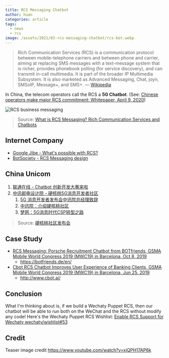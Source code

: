 ```yaml
---
title: RCS Messaging Chatbot
author: huan
categories: article
tags:
  - news
  - rcs
image: /assets/2021/03-rcs-messaging-chatbot/rcs-bot.webp
---
```


> Rich Communication Services (RCS) is a communication protocol between mobile-telephone carriers and between phone and carrier, aiming at replacing SMS messages with a text-message system that is richer, provides phonebook polling (for service discovery), and can transmit in-call multimedia. It is part of the broader IP Multimedia Subsystem.
  It is also marketed as Advanced Messaging, Chat, joyn, SMSoIP, Message+, and SMS+.
  &mdash; [Wikipedia](https://en.wikipedia.org/wiki/Rich_Communication_Services)

In China, the telecom operators call the RCS a **5G Chatbot**. (See: [Chinese operators make major RCS commitment: Whitepaper, April 9, 2020](https://www.gsma.com/futurenetworks/latest-news/china-operators-make-major-rcs-commitment-whitepaper/))

![RCS business messaging](/assets/2021/03-rcs-messaging-chatbot/rcs-screen.webp)

> Source: [What is RCS Messaging? Rich Communication Services and Chatbots](https://nativemsg.com/blog/what-is-rcs-messaging-rich-communication-services-and-chatbots/)

## Internet Company

- [Google Jibe - What's possible with RCS?](https://jibe.google.com/business-messaging/)
- [BotSociety - RCS Messaging design](https://botsociety.io/rcs-messaging)

## China Unicom

1. [联通在线 - Chatbot 创新开发大赛来啦](https://mp.weixin.qq.com/s/D2HIweu1qNem3zoQjhNV-w)
1. [中讯邮电设计院 - 硬核桃5G消息开发者社区](https://www.5g-msg.com/)
    1. [5G 消息开发者发布会中讯院总经理致辞](https://www.5g-msg.com/static/upload/videos/fbh2020-11/02.mp4)
    1. [中讯院：介绍硬核桃社区](https://www.5g-msg.com/static/upload/videos/fbh2020-11/05.mp4)
    1. [梦网：5G消息时代CSP转型之路](https://www.5g-msg.com/static/upload/videos/fbh2020-11/09.mp4)

> Source: [硬核桃社区发布会](https://www.5g-msg.com/#/conference)

## Case Study

- [RCS Messaging: Porsche Recruitment Chatbot from BOTfriends, GSMA Mobile World Congress 2019 (MWC19) in Barcelona, Oct 8, 2019](https://www.youtube.com/watch?v=obCyEvfKmxc)
  - <https://botfriends.de/en/>
- [Cbot RCS Chatbot Improves User Experience of Banking Clients, GSMA Mobile World Congress 2019 (MWC19) in Barcelona, Jun 25, 2019](https://www.youtube.com/watch?v=xjQPH17AP6k)
  - <http://www.cbot.ai/>

## Conclusion

What I'm thinking about is, if we build a Wechaty Puppet RCS, then our chatbot will be able to run both on the WeChat and the RCS without modify any code! Here's the Wechaty Puppet RCS Wishlist: [Enable RCS Support for Wechaty wechaty/wishlist#53](https://github.com/wechaty/wishlist/issues/53)

## Credit

Teaser image credit <https://www.youtube.com/watch?v=xjQPH17AP6k>
